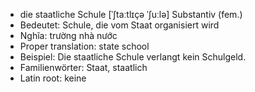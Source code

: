 - die staatliche Schule	[ˈʃtaːtlɪçə ˈʃuːlə]	Substantiv (fem.)
- Bedeutet: Schule, die vom Staat organisiert wird
- Nghĩa: trường nhà nước
- Proper translation: state school
- Beispiel: Die staatliche Schule verlangt kein Schulgeld.
- Familienwörter: Staat, staatlich	
- Latin root: keine